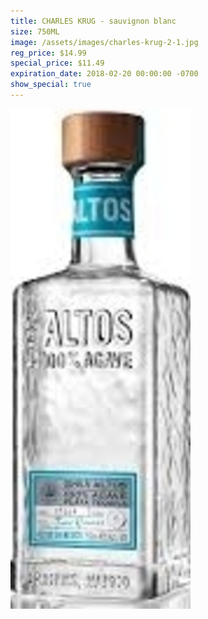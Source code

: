```yaml
---
title: CHARLES KRUG - sauvignon blanc
size: 750ML
image: /assets/images/charles-krug-2-1.jpg
reg_price: $14.99
special_price: $11.49
expiration_date: 2018-02-20 00:00:00 -0700
show_special: true
---
```


![](/assets/images/versions/olmeca-2-1---x----288-800x---.jpg)